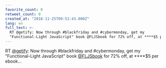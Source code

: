 ```yaml
---
favorite_count: 0
retweet_count: 0
created_at: "2018-11-25T09:52:43.000Z"
lang: en
full_text: >-
  RT @getify: Now through #blackfriday and #cybermonday, get my
  "Functional-Light JavaScript" book @FLJSbook for 72% off, at ****$5 per ebook…
---
```


RT [@getify](https://twitter.com/getify): Now through #blackfriday and
#cybermonday, get my "Functional-Light JavaScript" book
[@FLJSbook](https://twitter.com/FLJSbook) for 72% off, at \*\*\*\*$5 per ebook…
